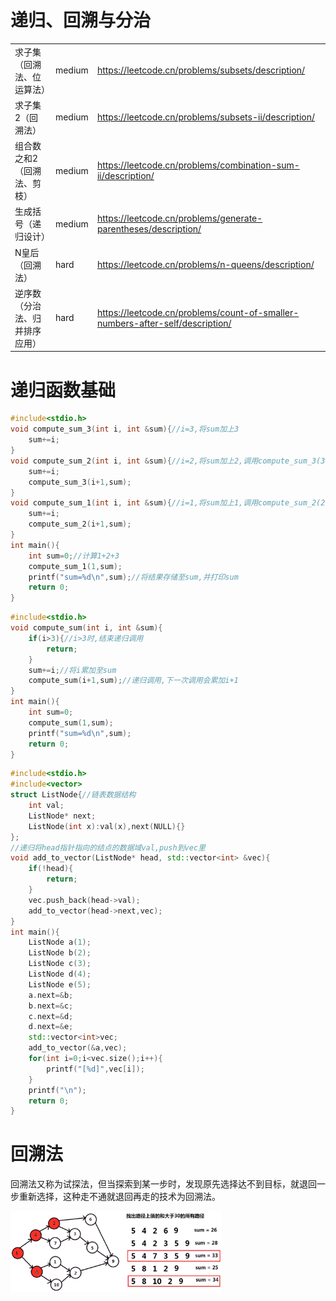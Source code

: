 # 递归、回溯与分治

|                                |        |                                                              |
| ------------------------------ | ------ | ------------------------------------------------------------ |
| 求子集（回溯法、位运算法）     | medium | https://leetcode.cn/problems/subsets/description/            |
| 求子集2（回溯法）              | medium | https://leetcode.cn/problems/subsets-ii/description/         |
| 组合数之和2（回溯法、剪枝）    | medium | https://leetcode.cn/problems/combination-sum-ii/description/ |
| 生成括号（递归设计）           | medium | https://leetcode.cn/problems/generate-parentheses/description/ |
| N皇后（回溯法）                | hard   | https://leetcode.cn/problems/n-queens/description/           |
| 逆序数（分治法、归并排序应用） | hard   | https://leetcode.cn/problems/count-of-smaller-numbers-after-self/description/ |

# 递归函数基础

```c++
#include<stdio.h>
void compute_sum_3(int i, int &sum){//i=3,将sum加上3
    sum+=i;
}
void compute_sum_2(int i, int &sum){//i=2,将sum加上2,调用compute_sum_3(3,sum)
	sum+=i;
    compute_sum_3(i+1,sum);
}
void compute_sum_1(int i, int &sum){//i=1,将sum加上1,调用compute_sum_2(2,sum)
    sum+=i;
    compute_sum_2(i+1,sum);
}
int main(){
    int sum=0;//计算1+2+3
    compute_sum_1(1,sum);
    printf("sum=%d\n",sum);//将结果存储至sum,并打印sum
    return 0;
}
```

```c++
#include<stdio.h>
void compute_sum(int i, int &sum){
    if(i>3){//i>3时,结束递归调用
        return;
    }
    sum+=i;//将i累加至sum
    compute_sum(i+1,sum);//递归调用,下一次调用会累加i+1
}
int main(){
    int sum=0;
    compute_sum(1,sum);
    printf("sum=%d\n",sum);
    return 0;
}
```

```c++
#include<stdio.h>
#include<vector>
struct ListNode{//链表数据结构
    int val;
    ListNode* next;
    ListNode(int x):val(x),next(NULL){}
};
//递归将head指针指向的结点的数据域val,push到vec里
void add_to_vector(ListNode* head, std::vector<int> &vec){
    if(!head){
        return;
    }
    vec.push_back(head->val);
    add_to_vector(head->next,vec);
}
int main(){
    ListNode a(1);
	ListNode b(2);
	ListNode c(3);
	ListNode d(4);
    ListNode e(5);
    a.next=&b;
    b.next=&c;
    c.next=&d;
    d.next=&e;
    std::vector<int>vec;
    add_to_vector(&a,vec);
    for(int i=0;i<vec.size();i++){
        printf("[%d]",vec[i]);
    }
    printf("\n");
    return 0;
}
```

# 回溯法

回溯法又称为试探法，但当探索到某一步时，发现原先选择达不到目标，就退回一步重新选择，这种走不通就退回再走的技术为回溯法。

<img src="1.png" style="zoom:33%;" />
